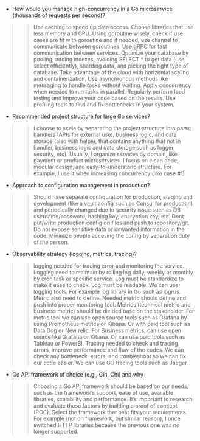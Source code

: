 - How would you manage high-concurrency in a Go microservice (thousands of requests per second)?
>>  Use caching to speed up data access. Choose libraries that use less memory and CPU. Using goroutine wisely, check if use cases are fit with goroutine and if needed, use channel to communicate between goroutines. Use gRPC for fast communication between services. Optimize your database by pooling, adding indexes, avoiding SELECT * to get data (use select efficiently), sharding data, and picking the right type of database. Take advantage of the cloud with horizontal scaling and containerization. Use asynchronous methods like messaging to handle tasks without waiting. Apply concurrency when needed to run tasks in parallel. Regularly perform load testing and improve your code based on the results. Use profiling tools to find and fix bottlenecks in your system.


- Recommended project structure for large Go services?
>> I choose to scale by separating the project structure into parts: handlers (APIs for external use), business logic, and data storage (also with helper, that contains anything that not in handler, business logic and data storage such as logger, security, etc). Usually, I organize services by domain, like payment or product microservices. I focus on clean code, modular design, and easy-to-understand structure. For example, I use it when increasing concurrency (like case #1)


- Approach to configuration management in production?
>> Should have separate configuration for production, staging and development (like a vault config such as Consul for production) and periodically changed due to security issue such as DB username/password, hashing key, encryption key, etc. Dont put/write production config on files and push to repository/git. Do not expose sensitive data or unwanted information in the code. Minimize people accesing the config by separation duty of the person. 


- Observability strategy (logging, metrics, tracing)?
>> logging needed for tracing error and monitoring the service. Logging need to maintain by rolling log daily, weekly or monthly by cron task or spesific service. Log must be standardize to make it ease to check. Log must be readable. We can use logging tools. For example log library in Go such as logrus.
>> Metric also need to define. Needed metric should define and push into proper monitoring tool. Metrics (technical metric and business metric) should be divided base on the stakeholder. For metric tool we can use open source tools such as Grafana by using Promotheus metrics or Kibana. Or with paid tool such as Data Dog or New relic. For Business metrics, can use open source like Grafana or Kibana. Or can use paid tools such as Tableau or PowerBI. 
>> Tracing needed to check and tracing errors, improve performance and flow of the codes. We can check any bottleneck, errors, and troubleshoot so we can fix our code easier. We can use GO tracing tools such as Jaeger


- Go API framework of choice (e.g., Gin, Chi) and why
>> Choosing a Go API framework should be based on our needs, such as the framework’s support, ease of use, available libraries, scalability and performance. It’s important to research and evaluate these factors by building a proof of concept (POC). Select the framework that best fits your requirements. For example (not on framework, but similar reason), I once switched HTTP libraries because the previous one was no longer supported.